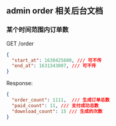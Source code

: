 ## admin order 相关后台文档

### 某个时间范围内订单数
GET /order
```json
{
  "start_at": 1630425600, /// 可不传
  "end_at": 1631343007, /// 可不传
}
```  
Response:
```json
{
  "order_count": 1111,  /// 生成订单总数
  "paid_count": 11, /// 支付成功总数
  "download_count": 15 /// 生成的次数
}